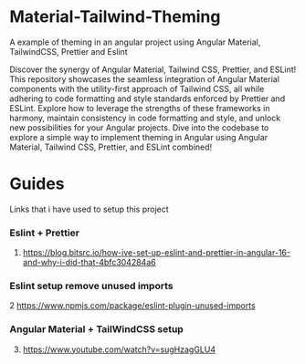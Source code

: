 # Material-Tailwind-Theming
A example of theming in an angular project using Angular Material, TailwindCSS, Prettier and Eslint  

Discover the synergy of Angular Material, Tailwind CSS, Prettier, and ESLint! This repository showcases the seamless integration of Angular Material components with the utility-first approach of Tailwind CSS, all while adhering to code formatting and style standards enforced by Prettier and ESLint. Explore how to leverage the strengths of these frameworks in harmony, maintain consistency in code formatting and style, and unlock new possibilities for your Angular projects. Dive into the codebase to explore a simple way to implement theming in Angular using Angular Material, Tailwind CSS, Prettier, and ESLint combined!

# Guides
Links that i have used to setup this project
### Eslint + Prettier
1. https://blog.bitsrc.io/how-ive-set-up-eslint-and-prettier-in-angular-16-and-why-i-did-that-4bfc304284a6
### Eslint setup remove unused imports
2 https://www.npmjs.com/package/eslint-plugin-unused-imports
### Angular Material + TailWindCSS setup  
3. https://www.youtube.com/watch?v=sugHzagGLU4   
